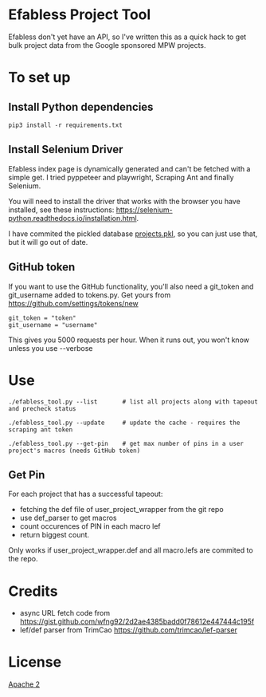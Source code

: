 # Efabless Project Tool

Efabless don't yet have an API, so I've written this as a quick hack to get bulk project data from the Google sponsored MPW projects.

# To set up

## Install Python dependencies

    pip3 install -r requirements.txt

## Install Selenium Driver

Efabless index page is dynamically generated and can't be fetched with a simple get.
I tried pyppeteer and playwright, Scraping Ant and finally Selenium.

You will need to install the driver that works with the browser you have installed, see these instructions: https://selenium-python.readthedocs.io/installation.html.

I have commited the pickled database [projects.pkl](projects.pkl), so you can just use that, but it will go out of date.

## GitHub token

If you want to use the GitHub functionality, you'll also need a git_token and git_username added to tokens.py. Get yours from https://github.com/settings/tokens/new

    git_token = "token"
    git_username = "username"

This gives you 5000 requests per hour. When it runs out, you won't know unless you use --verbose

# Use

    ./efabless_tool.py --list       # list all projects along with tapeout and precheck status

    ./efabless_tool.py --update     # update the cache - requires the scraping ant token

    ./efabless_tool.py --get-pin    # get max number of pins in a user project's macros (needs GitHub token)

## Get Pin

For each project that has a successful tapeout:

* fetching the def file of user_project_wrapper from the git repo
* use def_parser to get macros
* count occurences of PIN in each macro lef
* return biggest count.

Only works if user_project_wrapper.def and all macro.lefs are commited to the repo.

# Credits

* async URL fetch code from https://gist.github.com/wfng92/2d2ae4385badd0f78612e447444c195f
* lef/def parser from TrimCao https://github.com/trimcao/lef-parser

# License

[Apache 2](LICENSE)
